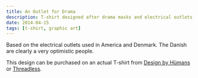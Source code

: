 ```yaml
---
title: An Outlet for Drama
description: T-shirt designed after drama masks and electrical outlets
date: 2014-04-15
tags: [t-shirt, graphic art]
---
```

Based on the electrical outlets used in America and Denmark. The Danish are clearly a very optimistic people.

This design can be purchased on an actual T-shirt from [Design by Hümans](https://www.designbyhumans.com/shop/t-shirt/men/an-outlet-for-drama/242424/) or [Threadless](https://www.threadless.com/shop/@skrapion/design/an-outlet-for-drama-1).